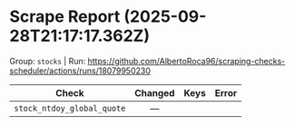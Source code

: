 # Scrape Report (2025-09-28T21:17:17.362Z)

Group: `stocks`  |  Run: https://github.com/AlbertoRoca96/scraping-checks-scheduler/actions/runs/18079950230

| Check | Changed | Keys | Error |
|---|:---:|:--|:--|
| `stock_ntdoy_global_quote` | — |  |  |
